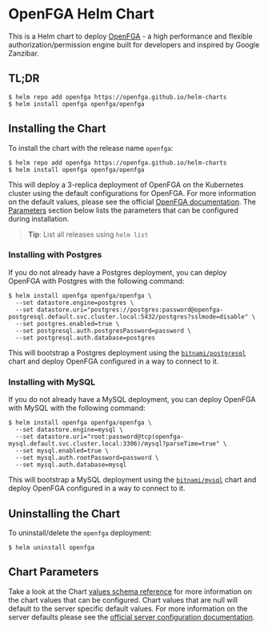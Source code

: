 # OpenFGA Helm Chart
This is a Helm chart to deploy [OpenFGA](https://github.com/openfga/openfga) - a high performance and flexible authorization/permission engine built for developers and inspired by Google Zanzibar.

## TL;DR
```
$ helm repo add openfga https://openfga.github.io/helm-charts
$ helm install openfga openfga/openfga
```

## Installing the Chart
To install the chart with the release name `openfga`:

```
$ helm repo add openfga https://openfga.github.io/helm-charts
$ helm install openfga openfga/openfga
```

This will deploy a 3-replica deployment of OpenFGA on the Kubernetes cluster using the default configurations for OpenFGA. For more information on the default values, please see the official [OpenFGA documentation](https://openfga.dev/docs/getting-started/setup-openfga#configuring-the-server). The [Parameters](#parameters) section below lists the parameters that can be configured during installation.

> **Tip**: List all releases using `helm list`



### Installing with Postgres
If you do not already have a Postgres deployment, you can deploy OpenFGA with Postgres with the following command:

```
$ helm install openfga openfga/openfga \
  --set datastore.engine=postgres \
  --set datastore.uri="postgres://postgres:password@openfga-postgresql.default.svc.cluster.local:5432/postgres?sslmode=disable" \
  --set postgres.enabled=true \
  --set postgresql.auth.postgresPassword=password \
  --set postgresql.auth.database=postgres
```

This will bootstrap a Postgres deployment using the [`bitnami/postgresql`](https://artifacthub.io/packages/helm/bitnami/postgresql) chart and deploy OpenFGA configured in a way to connect to it.

### Installing with MySQL
If you do not already have a MySQL deployment, you can deploy OpenFGA with MySQL with the following command:

```
$ helm install openfga openfga/openfga \
  --set datastore.engine=mysql \
  --set datastore.uri="root:password@tcp(openfga-mysql.default.svc.cluster.local:3306)/mysql?parseTime=true" \
  --set mysql.enabled=true \
  --set mysql.auth.rootPassword=password \
  --set mysql.auth.database=mysql
```

This will bootstrap a MySQL deployment using the [`bitnami/mysql`](https://artifacthub.io/packages/helm/bitnami/mysql) chart and deploy OpenFGA configured in a way to connect to it.

## Uninstalling the Chart
To uninstall/delete the `openfga` deployment:

```
$ helm uninstall openfga
```

## Chart Parameters
Take a look at the Chart [values schema reference](https://artifacthub.io/packages/helm/openfga/openfga?modal=values-schema) for more information on the chart values that can be configured. Chart values that are null will default to the server specific default values. For more information on the server defaults please see the [official server configuration documentation](https://openfga.dev/docs/getting-started/setup-openfga#configuring-the-server).